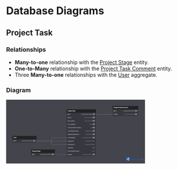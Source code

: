 # Database Diagrams

## Project Task

### Relationships

- **Many-to-one** relationship with the [Project Stage](../../entities/project-sprint/Entity.ProjectStage.md) entity.
- **One-to-Many** relationship with the [Project Task Comment](../../entities/project-task/Entity.ProjectTaskComment.md) entity.
- Three **Many-to-one** relationships with the [User](../../aggregates/Aggregate.User.md) aggregate.

### Diagram

<img src="../../../images/domain/diagrams/aggregates/diagram.project-task.png" alt="Project Task Diagram" width="75%"/>
